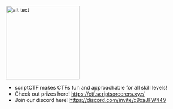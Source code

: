 <img src="https://play.scriptsorcerers.xyz/files/5c246cb3d525d2702d8d3778a06b09b4/final_logo.png" alt="alt text" width="200" height="200"/>


- scriptCTF makes CTFs fun and approachable for all skill levels!
- Check out prizes here! https://ctf.scriptsorcerers.xyz/
- Join our discord here! https://discord.com/invite/c9xaJFW449
